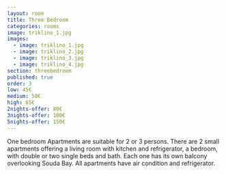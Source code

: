 ```yaml
---
layout: room
title: Three Bedroom
categories: rooms
image: triklino_1.jpg
images:
  - image: triklino_1.jpg
  - image: triklino_2.jpg
  - image: triklino_3.jpg
  - image: triklino_4.jpg
section: threebedroom
published: true
order: 3
low: 45€
medium: 50€
high: 65€
2nights-offer: 80€
3nights-offer: 100€
5nights-offer: 150€
---
```


One bedroom Apartments are suitable for 2 or 3 persons. 
There are 2 small apartments offering a living room with kitchen and refrigerator, a bedroom, with double or two single beds and bath. 
Each one has its own balcony overlooking Souda Bay. All apartments have air condition and refrigerator.